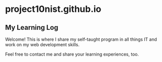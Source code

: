# project10nist.github.io
## My Learning Log

Welcome! This is where I share my self-taught program in all things IT and work on my web development skills.

Feel free to contact me and share your learning experiences, too.
